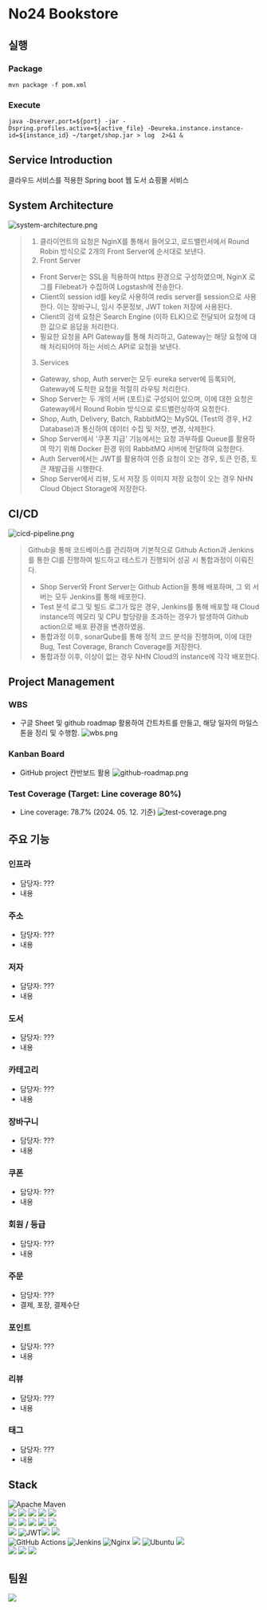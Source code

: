 # No24 Bookstore

## 실행

### Package
`mvn package -f pom.xml`

### Execute
`java -Dserver.port=${port} -jar -Dspring.profiles.active=${active_file} -Deureka.instance.instance-id=${instance_id} ~/target/shop.jar > log  2>&1 &`

## Service Introduction
클라우드 서비스를 적용한 Spring boot 웹 도서 쇼핑몰 서비스

## System Architecture
![system-architecture.png](./img/system-architecture.png)

> 1. 클라이언트의 요청은 NginX를 통해서 들어오고, 로드밸런서에서 Round Robin 방식으로 2개의 Front Server에 순서대로 보낸다.
> 2. Front Server
>   -	Front Server는 SSL을 적용하여 https 환경으로 구성하였으며, NginX 로그를 Filebeat가 수집하여 Logstash에 전송한다.
>   -	Client의 session id를 key로 사용하여 redis server를 session으로 사용한다. 이는 장바구니, 임시 주문정보, JWT token 저장에 사용된다.
>   -	Client의 검색 요청은 Search Engine (이하 ELK)으로 전달되어 요청에 대한 값으로 응답을 처리한다.
>   -	필요한 요청을 API Gateway를 통해 처리하고, Gateway는 해당 요청에 대해 처리되어야 하는 서비스 API로 요청을 보낸다.
> 3. Services
>   -	Gateway, shop, Auth server는 모두 eureka server에 등록되어, Gateway에 도착한 요청을 적절히 라우팅 처리한다.
>   -	Shop Server는 두 개의 서버 (포트)로 구성되어 있으며, 이에 대한 요청은 Gateway에서 Round Robin 방식으로 로드밸런싱하여 요청한다.
>   -	Shop, Auth, Delivery, Batch, RabbitMQ는 MySQL (Test의 경우, H2 Database)과 통신하여 데이터 수집 및 저장, 변경, 삭제한다.
>   -	Shop Server에서 '쿠폰 지급' 기능에서는 요청 과부하를 Queue를 활용하여 막기 위해 Docker 환경 위의 RabbitMQ 서버에 전달하여 요청한다.
>   -	Auth Server에서는 JWT를 활용하여 인증 요청이 오는 경우, 토큰 인증, 토큰 재발급을 시행한다.
>   -	Shop Server에서 리뷰, 도서 저장 등 이미지 저장 요청이 오는 경우 NHN Cloud Object Storage에 저장한다.


## CI/CD
![cicd-pipeline.png](./img/cicd-pipeline.png)

> Github을 통해 코드베이스를 관리하며 기본적으로 Github Action과 Jenkins를 통한 CI를 진행하여 빌드하고 테스트가 진행되어 성공 시 통합과정이 이뤄진다. 
> - Shop Server와 Front Server는 Github Action을 통해 배포하며, 그 외 서버는 모두 Jenkins를 통해 배포한다.
> - Test 분석 로그 및 빌드 로그가 많은 경우, Jenkins를 통해 배포할 때 Cloud instance의 메모리 및 CPU 할당량을 초과하는 경우가 발생하여 Github action으로 배포 환경을 변경하였음.
> - 통합과정 이후, sonarQube를 통해 정적 코드 분석을 진행하며, 이에 대한 Bug, Test Coverage, Branch Coverage를 저장한다.
> - 통합과정 이후, 이상이 없는 경우 NHN Cloud의 instance에 각각 배포한다.


## Project Management

### WBS
- 구글 Sheet 및 github roadmap 활용하여 간트차트를 만들고, 해당 일자의 마일스톤을 정리 및 수행함.
![wbs.png](./img/wbs.png)

### Kanban Board
- GitHub project 칸반보드 활용
![github-roadmap.png](./img/github-roadmap.png)

### Test Coverage (Target: Line coverage 80%)
- Line coverage: 78.7% (2024\. 05\. 12\. 기준)
![test-coverage.png](./img/test-coverage.png)


## 주요 기능

### 인프라
- 담당자: ???
- 내용

### 주소
- 담당자: ???
- 내용

### 저자
- 담당자: ???
- 내용

### 도서
- 담당자: ???
- 내용

### 카테고리
- 담당자: ???
- 내용

### 장바구니
- 담당자: ???
- 내용

### 쿠폰
- 담당자: ???
- 내용

### 회원 / 등급
- 담당자: ???
- 내용

### 주문
- 담당자: ???
- 결제, 포장, 결제수단

### 포인트
- 담당자: ???
- 내용

### 리뷰
- 담당자: ???
- 내용

### 태그
- 담당자: ???
- 내용


## Stack


![Apache Maven](https://img.shields.io/badge/Apache%20Maven-C71A36?style=for-the-badge&logo=Apache%20Maven&logoColor=white)<br/> <img src="https://img.shields.io/badge/JAVA-007396?style=for-the-badge&amp;logo=java&amp;logoColor=white"> <img src="https://img.shields.io/badge/Spring-6DB33F?style=for-the-badge&amp;logo=Spring&amp;logoColor=white"> <img src="https://img.shields.io/badge/springboot-6DB33F?style=for-the-badge&amp;logo=springboot&amp;logoColor=white"> <img src="https://img.shields.io/badge/springbatch-6DB33F?style=for-the-badge&amp;logo=Spring&amp;logoColor=white"> <img src="https://img.shields.io/badge/docker-2496ED?style=for-the-badge&amp;logo=docker&amp;logoColor=white"><br/>
<img src="https://img.shields.io/badge/mysql-4479A1?style=for-the-badge&amp;logo=mysql&amp;logoColor=white"> <img src="https://img.shields.io/badge/hibernate-59666C?style=for-the-badge&amp;logo=hibernate&amp;logoColor=white"> <img src="https://img.shields.io/badge/Jpa-FF0000?style=for-the-badge&amp;logo=Jpa&amp;logoColor=white"> <img src="https://img.shields.io/badge/Querydsl-0769AD?style=for-the-badge&amp;logo=Querydsl&amp;logoColor=white"> <img src="https://img.shields.io/badge/redis-DC382D?style=for-the-badge&amp;logo=redis&amp;logoColor=white"><br/>
<img src="https://img.shields.io/badge/rabbitMq-FF6600?style=for-the-badge&amp;logo=rabbitMq&amp;logoColor=white">
![JWT](https://img.shields.io/badge/JWT-black?style=for-the-badge&logo=JSON%20web%20tokens)<img src="https://img.shields.io/badge/SonarLint-CB2029?style=for-the-badge&amp;logo=SonarLint&amp;logoColor=white"> <img src="https://img.shields.io/badge/SonarQube-4E9BCD?style=for-the-badge&amp;logo=SonarQube&amp;logoColor=white"><br/>
![GitHub Actions](https://img.shields.io/badge/github%20actions-%232671E5.svg?style=for-the-badge&logo=githubactions&logoColor=white) ![Jenkins](https://img.shields.io/badge/jenkins-%232C5263.svg?style=for-the-badge&logo=jenkins&logoColor=white) ![Nginx](https://img.shields.io/badge/nginx-%23009639.svg?style=for-the-badge&logo=nginx&logoColor=white) <img src="https://img.shields.io/badge/linux-FCC624?style=for-the-badge&amp;logo=linux&amp;logoColor=black"> ![Ubuntu](https://img.shields.io/badge/Ubuntu-E95420?style=for-the-badge&logo=ubuntu&logoColor=white) <img src="https://img.shields.io/badge/github-181717?style=for-the-badge&amp;logo=github&amp;logoColor=white">
<br/>
<img src="https://img.shields.io/badge/elasticsearch-005571?style=for-the-badge&amp;logo=elasticsearch&amp;logoColor=white">
<img src="https://img.shields.io/badge/logstash-005571?style=for-the-badge&amp;logo=logstash&amp;logoColor=white">
<img src="https://img.shields.io/badge/kibana-005571?style=for-the-badge&amp;logo=kibana&amp;logoColor=white">



## 팀원

<a href="https://github.com/nhnacademy-be5-no24/contributors/no24-shop">
  <img src="https://contrib.rocks/image?repo=nhnacademy-be5-no24/no24-shop"/>
</a>
